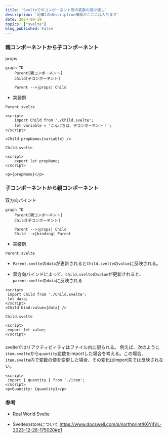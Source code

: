 ```yaml
---
title: 'Svelteでのコンポーネント間の変数の受け渡し'
description: '記事1のdescription情報がここには入ります'
date: 2024-08-19
topics: ["svelte"]
blog_published: False
---
```



### 親コンポーネントから子コンポーネント

props

```mermaid
graph TD
    Parent[親コンポーネント]
    Child[子コンポーネント]
    
    Parent -->|props| Child
```

- 実装例

`Parent.svelte`
```
<script>
    import Child from './Child.svelte';
    let variable = 'こんにちは、子コンポーネント！';
</script>

<Child propName={variable} />
```

`Child.svelte`
```
<script>
    export let propName;
</script>

<p>{propName}</p>
```


### 子コンポーネントから親コンポーネント

双方向バインド


```mermaid
graph TD
    Parent[親コンポーネント]
    Child[子コンポーネント]
    
    Parent -->|props| Child
    Child -->|binding| Parent
```

- 実装例

`Parent.svelte`

- `Parent.svelte`の`data`が更新されると`Child.svelte`の`value`に反映される。

- 双方向バインドによって、`Child.svelte`の`value`が更新されると、`parent.svelte`の`data`に反映される
```
<script>
 import Child from './Child.svelte';
 let data;
</script>
<Child bind:value={data} />
```

`Child.svelte`
```
<script>
 export let value;
</script>
```

### 
svelteではリアクティビィティはファイル内に限られる。
例えば、次のように`item.svelte`から`quantity`変数をimportした場合を考える。この場合、`item.svelte`内で変数の値を変更した場合、その変化はimport先では反映されない。
```
<script>
 import { quantity } from './item';
</script>
<p>Quantity: {quantity}</p>
```
### 参考
- Real World Svelte

- Svelteのstoreについて
https://www.docswell.com/s/northprint/K6Y4VL-2023-12-28-175020#p1



